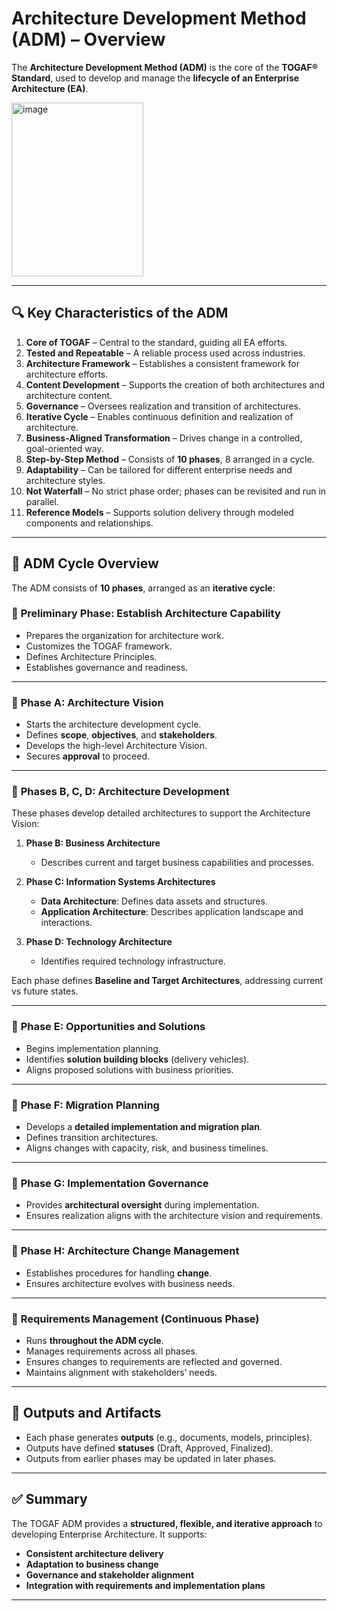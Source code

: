 # **Architecture Development Method (ADM) – Overview**

The **Architecture Development Method (ADM)** is the core of the **TOGAF® Standard**, used to develop and manage the **lifecycle of an Enterprise Architecture (EA)**.

<img width="211" height="278" alt="image" src="https://github.com/user-attachments/assets/01bb3408-ad17-4798-8e94-eb72b13d6764" />


---

## 🔍 Key Characteristics of the ADM

1. **Core of TOGAF** – Central to the standard, guiding all EA efforts.
2. **Tested and Repeatable** – A reliable process used across industries.
3. **Architecture Framework** – Establishes a consistent framework for architecture efforts.
4. **Content Development** – Supports the creation of both architectures and architecture content.
5. **Governance** – Oversees realization and transition of architectures.
6. **Iterative Cycle** – Enables continuous definition and realization of architecture.
7. **Business-Aligned Transformation** – Drives change in a controlled, goal-oriented way.
8. **Step-by-Step Method** – Consists of **10 phases**, 8 arranged in a cycle.
9. **Adaptability** – Can be tailored for different enterprise needs and architecture styles.
10. **Not Waterfall** – No strict phase order; phases can be revisited and run in parallel.
11. **Reference Models** – Supports solution delivery through modeled components and relationships.

---

## 🧭 ADM Cycle Overview

The ADM consists of **10 phases**, arranged as an **iterative cycle**:

### 🔹 **Preliminary Phase**: Establish Architecture Capability

* Prepares the organization for architecture work.
* Customizes the TOGAF framework.
* Defines Architecture Principles.
* Establishes governance and readiness.

---

### 🔹 **Phase A: Architecture Vision**

* Starts the architecture development cycle.
* Defines **scope**, **objectives**, and **stakeholders**.
* Develops the high-level Architecture Vision.
* Secures **approval** to proceed.

---

### 🔹 **Phases B, C, D: Architecture Development**

These phases develop detailed architectures to support the Architecture Vision:

1. **Phase B: Business Architecture**

   * Describes current and target business capabilities and processes.

2. **Phase C: Information Systems Architectures**

   * **Data Architecture**: Defines data assets and structures.
   * **Application Architecture**: Describes application landscape and interactions.

3. **Phase D: Technology Architecture**

   * Identifies required technology infrastructure.

Each phase defines **Baseline and Target Architectures**, addressing current vs future states.

---

### 🔹 **Phase E: Opportunities and Solutions**

* Begins implementation planning.
* Identifies **solution building blocks** (delivery vehicles).
* Aligns proposed solutions with business priorities.

---

### 🔹 **Phase F: Migration Planning**

* Develops a **detailed implementation and migration plan**.
* Defines transition architectures.
* Aligns changes with capacity, risk, and business timelines.

---

### 🔹 **Phase G: Implementation Governance**

* Provides **architectural oversight** during implementation.
* Ensures realization aligns with the architecture vision and requirements.

---

### 🔹 **Phase H: Architecture Change Management**

* Establishes procedures for handling **change**.
* Ensures architecture evolves with business needs.

---

### 🔁 **Requirements Management (Continuous Phase)**

* Runs **throughout the ADM cycle**.
* Manages requirements across all phases.
* Ensures changes to requirements are reflected and governed.
* Maintains alignment with stakeholders’ needs.

---

## 🧾 Outputs and Artifacts

* Each phase generates **outputs** (e.g., documents, models, principles).
* Outputs have defined **statuses** (Draft, Approved, Finalized).
* Outputs from earlier phases may be updated in later phases.

---

## ✅ Summary

The TOGAF ADM provides a **structured, flexible, and iterative approach** to developing Enterprise Architecture. It supports:

* **Consistent architecture delivery**
* **Adaptation to business change**
* **Governance and stakeholder alignment**
* **Integration with requirements and implementation plans**

---


